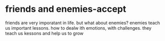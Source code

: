 # friends and enemies-accept
friends are very imporatant in life. but what about enemies? 
enemies teach us important lessons. how to dealw ith emotions, with challenges.
they teach us kessons and help us to grow
